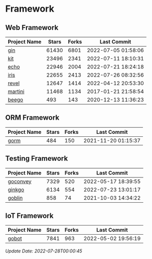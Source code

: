# Framework

## Web Framework
| Project Name | Stars | Forks | Last Commit |
| ------------ | ----- | ----- | ----------- |
| [gin](https://github.com/gin-gonic/gin) | 61430 | 6801 | 2022-07-05 01:58:06 |
| [kit](https://github.com/go-kit/kit) | 23496 | 2341 | 2022-07-11 18:10:31 |
| [echo](https://github.com/labstack/echo) | 22946 | 2004 | 2022-07-21 18:24:18 |
| [iris](https://github.com/kataras/iris) | 22655 | 2413 | 2022-07-26 08:32:56 |
| [revel](https://github.com/revel/revel) | 12647 | 1414 | 2022-04-12 20:53:30 |
| [martini](https://github.com/go-martini/martini) | 11468 | 1134 | 2017-01-21 21:58:54 |
| [beego](https://github.com/astaxie/beego) | 493 | 143 | 2020-12-13 11:36:23 |

## ORM Framework
| Project Name | Stars | Forks | Last Commit |
| ------------ | ----- | ----- | ----------- |
| [gorm](https://github.com/jinzhu/gorm) | 484 | 150 | 2021-11-20 01:15:37 |

## Testing Framework
| Project Name | Stars | Forks | Last Commit |
| ------------ | ----- | ----- | ----------- |
| [goconvey](https://github.com/smartystreets/goconvey) | 7329 | 520 | 2022-05-17 18:39:55 |
| [ginkgo](https://github.com/onsi/ginkgo) | 6134 | 554 | 2022-07-23 13:01:17 |
| [goblin](https://github.com/franela/goblin) | 858 | 74 | 2021-10-03 14:34:22 |

## IoT Framework
| Project Name | Stars | Forks | Last Commit |
| ------------ | ----- | ----- | ----------- |
| [gobot](https://github.com/hybridgroup/gobot) | 7841 | 963 | 2022-05-02 19:56:19 |

*Update Date: 2022-07-28T00:00:45*